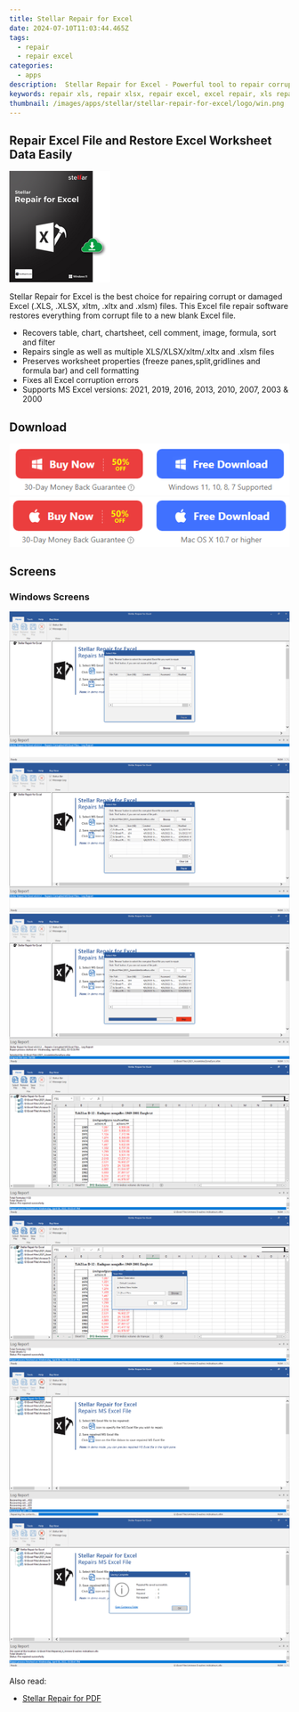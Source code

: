 ```yaml
---
title: Stellar Repair for Excel
date: 2024-07-10T11:03:44.465Z
tags: 
  - repair
  - repair excel
categories: 
  - apps
description:  Stellar Repair for Excel - Powerful tool to repair corrupt Excel files (.xls, .xlsx, .xltm, .xltx, and .xlsm) and recover all the data with 100% integrity. Recommended by MVPs and Certified Excel experts, The tool can repair corrupted workbooks of Excel 2024, 2023, 2021, 2019, 2016, and older versions. 
keywords: repair xls, repair xlsx, repair excel, excel repair, xls repair, xlsx repair, excel recovery, xls recovery, xlsx recovery, excel file repair, xls file repair, xlsx file repair, excel file recovery, xls file recovery, xlsx file recovery, excel repair tool, xls repair tool, xlsx repair tool, excel recovery tool, xls recovery tool, xlsx recovery tool, excel file repair tool, xls file repair tool, xlsx file repair tool, excel file recovery tool, xls file recovery tool, xlsx file recovery tool
thumbnail: /images/apps/stellar/stellar-repair-for-excel/logo/win.png
---
```


## Repair Excel File and Restore Excel Worksheet Data Easily

![logo](/images/apps/stellar/stellar-repair-for-excel/logo/win.png)

Stellar Repair for Excel is the best choice for repairing corrupt or damaged Excel (.XLS, .XLSX, xltm, .xltx and .xlsm) files. This Excel file repair software restores everything from corrupt file to a new blank Excel file.

- Recovers table, chart, chartsheet, cell comment, image, formula, sort and filter
- Repairs single as well as multiple XLS/XLSX/xltm/.xltx and .xlsm files
- Preserves worksheet properties (freeze panes,split,gridlines and formula bar) and cell formatting
- Fixes all Excel corruption errors
- Supports MS Excel versions: 2021, 2019, 2016, 2013, 2010, 2007, 2003 & 2000

## Download

[![Download](/images/common/buy-download-win.png)](https://secure.2checkout.com/order/cart.php?PRODS=4605232&QTY=1&AFFILIATE=108875)
[![Download](/images/common/buy-download-mac.png)](https://secure.2checkout.com/order/cart.php?PRODS=4605891&QTY=1&AFFILIATE=108875)

## Screens

### Windows Screens

![1.png](/images/apps/stellar/stellar-repair-for-excel/pages/win/1.png)
![2.png](/images/apps/stellar/stellar-repair-for-excel/pages/win/2.png)
![3.png](/images/apps/stellar/stellar-repair-for-excel/pages/win/3.png)
![4.png](/images/apps/stellar/stellar-repair-for-excel/pages/win/4.png)
![5.png](/images/apps/stellar/stellar-repair-for-excel/pages/win/5.png)
![6.png](/images/apps/stellar/stellar-repair-for-excel/pages/win/6.png)
![7.png](/images/apps/stellar/stellar-repair-for-excel/pages/win/7.png)


<ins class="adsbygoogle"
    style="display:block"
    data-ad-format="autorelaxed"
    data-ad-client="ca-pub-7571918770474297"
    data-ad-slot="1223367746"></ins>



<span class="atpl-alsoreadstyle">Also read:</span>
<div><ul>
<li><a href="https://tools.techidaily.com/stellardata-recovery/repair-for-pdf/"><u>Stellar Repair for PDF</u></a></li>
</ul></div>
